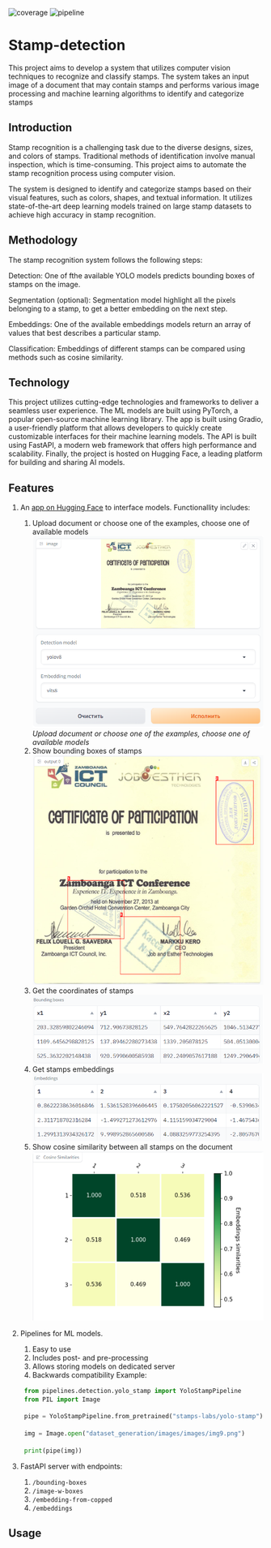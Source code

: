 ![coverage](https://gitlab.pg.innopolis.university/stamps-labs/stamp2vec/badges/fastapi/coverage.svg)
![pipeline](https://gitlab.pg.innopolis.university/stamps-labs/stamp2vec/badges/fastapi/pipeline.svg)

# Stamp-detection

This project aims to develop a system that utilizes computer vision techniques to recognize and classify stamps. The system takes an input image of a document that may contain stamps and performs various image processing and machine learning algorithms to identify and categorize stamps

## Introduction

Stamp recognition is a challenging task due to the diverse designs, sizes, and colors of stamps. Traditional methods of identification involve manual inspection, which is time-consuming. This project aims to automate the stamp recognition process using computer vision.

The system is designed to identify and categorize stamps based on their visual features, such as colors, shapes, and textual information. It utilizes state-of-the-art deep learning models trained on large stamp datasets to achieve high accuracy in stamp recognition.

## Methodology

The stamp recognition system follows the following steps:

Detection: One of fthe available YOLO models predicts bounding boxes of stamps on the image.

Segmentation (optional): Segmentation model highlight all the pixels belonging to a stamp, to get a better embedding on the next step.

Embeddings: One of the available embeddings models return an array of values that best describes a particular stamp.

Classification: Embeddings of different stamps can be compared using methods such as cosine similarity.

## Technology

This project utilizes cutting-edge technologies and frameworks to deliver a seamless user experience. The ML models are built using PyTorch, a popular open-source machine learning library. The app is built using Gradio, a user-friendly platform that allows developers to quickly create customizable interfaces for their machine learning models. The API is built using FastAPI, a modern web framework that offers high performance and scalability. Finally, the project is hosted on Hugging Face, a leading platform for building and sharing AI models.

## Features

1. An [app on Hugging Face](https://huggingface.co/spaces/stamps-labs/stamp2vec) to interface models. Functionallity includes:

   1. Upload document or choose one of the examples, choose one of available models
        ![1689531949336](image/README/1689531949336.png)
        *Upload document or choose one of the examples, choose one of available models*
   2. Show bounding boxes of stamps
        ![1689532045977](image/README/1689532045977.png)
   3. Get the coordinates of stamps
        ![1689532079188](image/README/1689532079188.png)
   4. Get stamps embeddings
        ![1689532091404](image/README/1689532091404.png)
   5. Show cosine similarity between all stamps on the document
        ![1689532107995](image/README/1689532107995.png)
2. Pipelines for ML models.

   1. Easy to use
   2. Includes post- and pre-processing
   3. Allows storing models on dedicated server
   4. Backwards compatibility
      Example:

   ```python
    from pipelines.detection.yolo_stamp import YoloStampPipeline
    from PIL import Image

    pipe = YoloStampPipeline.from_pretrained("stamps-labs/yolo-stamp")

    img = Image.open("dataset_generation/images/images/img9.png")

    print(pipe(img))
   ```
3. FastAPI server with endpoints:

   1. `/bounding-boxes`
   2. `/image-w-boxes`
   3. `/embedding-from-copped`
   4. `/embeddings`

## Usage

